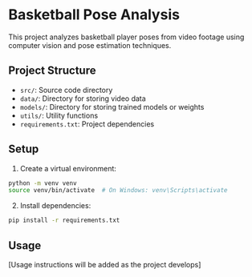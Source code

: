 # Basketball Pose Analysis

This project analyzes basketball player poses from video footage using computer vision and pose estimation techniques.

## Project Structure
- `src/`: Source code directory
- `data/`: Directory for storing video data
- `models/`: Directory for storing trained models or weights
- `utils/`: Utility functions
- `requirements.txt`: Project dependencies

## Setup
1. Create a virtual environment:
```bash
python -m venv venv
source venv/bin/activate  # On Windows: venv\Scripts\activate
```

2. Install dependencies:
```bash
pip install -r requirements.txt
```

## Usage
[Usage instructions will be added as the project develops]

